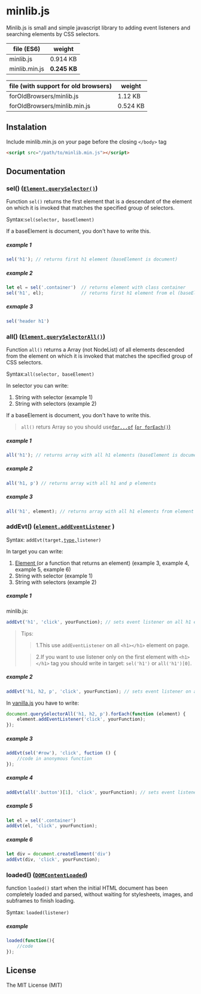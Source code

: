 # minlib.js

Minlib.js is small and simple javascript library to adding event listeners and searching elements by CSS selectors.

file (ES6)    | weight
--------------|-------------
minlib.js     | 0.914 KB
minlib.min.js | **0.245 KB**

file (with support for old browsers)    | weight
----------------------------------------|----------
forOldBrowsers/minlib.js                | 1.12 KB
forOldBrowsers/minlib.min.js            | 0.524 KB

## Instalation

Include minlib.min.js on your page before the closing `</body>` tag
```html
<script src="/path/to/minlib.min.js"></script>
```

## Documentation

### sel() ([`Element.querySelector()`](https://developer.mozilla.org/en-US/docs/Web/API/Element/querySelector "Element.querySelector() - MDN"))

Function `sel()` returns the first element that is a descendant of the element on which it is invoked that matches the specified group of selectors.

Syntax:`sel(selector, baseElement)`

If a baseElement is document, you don't have to write this.

##### example 1

```javascript
sel('h1'); // returns first h1 element (baseElement is document)
```

##### example 2
```javascript
let el = sel('.container')  // returns element with class container
sel('h1', el);              // returns first h1 element from el (baseElement is el)
```

##### exmaple 3

```javascript
sel('header h1')
```

### all() ([`Element.querySelectorAll()`](https://developer.mozilla.org/en-US/docs/Web/API/Element/querySelectorAll "Element.querySelectorAll - MDN"))

Function `all()` returns a Array (not NodeList) of all elements descended from the element on which it is invoked that matches the specified group of CSS selectors.


Syntax:`all(selector, baseElement)`

In selector you can write:

1. String with selector (example 1)
2. String with selectors (example 2)

If a baseElement is document, you don't have to write this.

>`all()` returs Array so you should use[`for...of`](https://developer.mozilla.org/en-US/docs/Web/JavaScript/Reference/Statements/for...of "for...of - MDN") [(`or forEach()`)](https://developer.mozilla.org/en-US/docs/Web/JavaScript/Reference/Global_Objects/Array/forEach "Array.prototype.forEach() - MDN")

##### example 1

```javascript
all('h1'); // returns array with all h1 elements (baseElement is document)
```

##### example 2

```javascript
all('h1, p') // returns array with all h1 and p elements
```

##### example 3

```javascript
all('h1', element); // returns array with all h1 elements from element (baseElement is element)
```


 ### addEvt() ([`element.addEventListener`](https://developer.mozilla.org/en-US/docs/Web/API/EventTarget/addEventListener "element.addEventListener - MDN") )

 Syntax: `addEvt(target,`[`type,`](https://developer.mozilla.org/en-US/docs/Web/Events "Event reference - MDN")`listener)`

 In target you can write:
 1. [Element ](https://developer.mozilla.org/en-US/docs/Web/API/element "Element - MDN") (or a function that returns an element) (example 3, example 4, example 5, example 6)
1. String with selector (example 1)
2. String with selectors (example 2)

##### example 1

minlib.js:
```javascript
addEvt('h1', 'click', yourFunction); // sets event listener on all h1 element
```
> Tips:
>> 1.This use `addEventListener` on all `<h1></h1>` element on page.
>
>> 2.If you want to use listener only on the first element with `<h1></h1>` tag you should write in target:
>>  `sel('h1')`  or `all('h1')[0]`.

##### example 2

```javascript
addEvt('h1, h2, p', 'click', yourFunction); // sets event listener on all h1 h2 and p element
```
In [vanilla.js](http://vanilla-js.com/) you have to write:
```javascript
document.querySelectorAll('h1, h2, p').forEach(function (element) {
    element.addEventListener('click', yourFunction);
});
```

##### example 3
```javascript
addEvt(sel('#row'), 'click', fuction () {
    //code in anonymous function
});
```

##### example 4

```javascript
addEvt(all('.button')[1], 'click', yourFunction); // sets event listener on second element with button class
```

##### example 5

```javascript
let el = sel('.container')
addEvt(el, 'click', yourFunction);
```

##### example 6  

```javascript
let div = document.createElement('div')
addEvt(div, 'click', yourFunction);
```

### loaded() ([`DOMContentLoaded`](https://developer.mozilla.org/en-US/docs/Web/Events/DOMContentLoaded "DOMContentLoaded - MDN"))

 function `loaded()` start when the initial HTML document has been completely loaded and parsed, without waiting for stylesheets, images, and subframes to finish loading.

Syntax: `loaded(listener)`

##### example

```javascript
loaded(function(){
    //code
});
```

## License

The MIT License (MIT)
